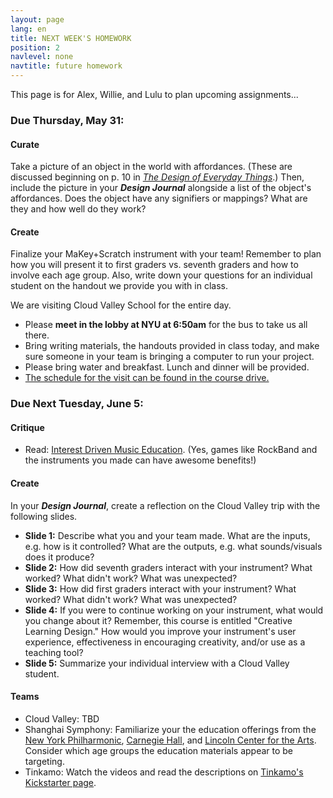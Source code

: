 ```yaml
---
layout: page
lang: en
title: NEXT WEEK'S HOMEWORK
position: 2
navlevel: none
navtitle: future homework
---
```

This page is for Alex, Willie, and Lulu to plan upcoming assignments...

### Due Thursday, May 31:
#### Curate
Take a picture of an object in the world with affordances. (These are discussed beginning on p. 10 in [*The Design of Everyday Things*](https://drive.google.com/open?id=1RUOBMvSxUY9QhSlO4MmMfIESz_LbzKaH).) Then, include the picture in your ***Design Journal*** alongside a list of the object's affordances. Does the object have any signifiers or mappings? What are they and how well do they work?

#### Create
Finalize your MaKey+Scratch instrument with your team! Remember to plan how you will present it to first graders vs. seventh graders and how to involve each age group. Also, write down your questions for an individual student on the handout we provide you with in class.

We are visiting Cloud Valley School for the entire day.
* Please **meet in the lobby at NYU at 6:50am** for the bus to take us all there.
* Bring writing materials, the handouts provided in class today, and make sure someone in your team is bringing a computer to run your project.
* Please bring water and breakfast. Lunch and dinner will be provided.
* [The schedule for the visit can be found in the course drive.](https://drive.google.com/open?id=1YtA3c1THqW6fBna2fNxYLi4ygty1Uv28)

### Due Next Tuesday, June 5:
#### Critique
* Read: [Interest Driven Music Education](https://drive.google.com/open?id=1-48yT32wSb3rI_AuayWQ2FhmWdO8C1Kv). (Yes, games like RockBand and the instruments you made can have awesome benefits!)

#### Create
In your ***Design Journal***, create a reflection on the Cloud Valley trip with the following slides.
* **Slide 1:** Describe what you and your team made. What are the inputs, e.g. how is it controlled? What are the outputs, e.g. what sounds/visuals does it produce?
* **Slide 2:** How did seventh graders interact with your instrument? What worked? What didn't work? What was unexpected?
* **Slide 3:** How did first graders interact with your instrument? What worked? What didn't work? What was unexpected?
* **Slide 4:** If you were to continue working on your instrument, what would you change about it? Remember, this course is entitled "Creative Learning Design." How would you improve your instrument's user experience, effectiveness in encouraging creativity, and/or use as a teaching tool?
* **Slide 5:** Summarize your individual interview with a Cloud Valley student.

#### Teams
* Cloud Valley: TBD
* Shanghai Symphony: Familiarize your the education offerings from the [New York Philharmonic](https://nyphil.org), [Carnegie Hall](https://www.carnegiehall.org), and [Lincoln Center for the Arts](http://www.lincolncenter.org). Consider which age groups the education materials appear to be targeting.
* Tinkamo: Watch the videos and read the descriptions on [Tinkamo's Kickstarter page](https://www.kickstarter.com/projects/44540085/tinkamo-smart-building-blocks-for-future-creators).
